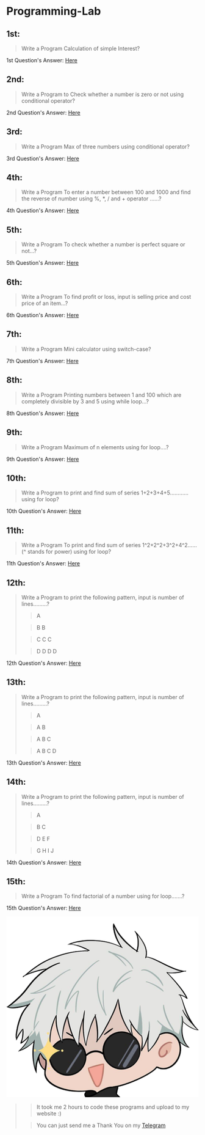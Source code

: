 # Programming-Lab

## 1st:
> Write a Program Calculation of simple Interest?
> 
1st Question's Answer: [Here](https://replit.com/@YourTilak/All-Questions-Answer#1.c)

## 2nd:
> Write a Program to Check whether a number is zero or not using conditional operator?
> 
2nd Question's Answer: [Here](https://replit.com/@YourTilak/All-Questions-Answer#2.c)

## 3rd:
> Write a Program Max of three numbers using conditional operator?
> 
3rd Question's Answer: [Here](https://replit.com/@YourTilak/All-Questions-Answer#3.c)

## 4th:
> Write a Program To enter a number between 100 and 1000 and find the reverse of number using %, *, / and + operator ……?
> 
4th Question's Answer: [Here](https://replit.com/@YourTilak/All-Questions-Answer#4.c)

## 5th:
> Write a Program To check whether a number is perfect square or not...?
> 
5th Question's Answer: [Here](https://replit.com/@YourTilak/All-Questions-Answer#5.c)

## 6th:
> Write a Program To find profit or loss, input is selling price and cost price of an item…?
> 
6th Question's Answer: [Here](https://replit.com/@YourTilak/All-Questions-Answer#6.c)

## 7th:
> Write a Program Mini calculator using switch-case?
> 
7th Question's Answer: [Here](https://replit.com/@YourTilak/All-Questions-Answer#7.c)

## 8th:
> Write a Program Printing numbers between 1 and 100 which are completely divisible by 3 and 5 using while loop...?
> 
8th Question's Answer: [Here](https://replit.com/@YourTilak/All-Questions-Answer#8.c)

## 9th:
> Write a Program Maximum of n elements using for loop….?
> 
9th Question's Answer: [Here](https://replit.com/@YourTilak/All-Questions-Answer#9.c)

## 10th:
> Write a Program to print and find sum of series 1+2+3+4+5…………using for loop?
> 
10th Question's Answer: [Here](https://replit.com/@YourTilak/All-Questions-Answer#10.c)

## 11th:
> Write a Program To print and find sum of series 1^2+2^2+3^2+4^2…… (^ stands for power) using for loop?
> 
11th Question's Answer: [Here](https://replit.com/@YourTilak/All-Questions-Answer#11.c)

## 12th:
> Write a Program to print the following pattern, input is number of lines………?
> 
>> A
> 
>> B B
> 
>> C C C
> 
>> D D D D
> 
12th Question's Answer: [Here](https://replit.com/@YourTilak/All-Questions-Answer#12.c)

## 13th:
> Write a Program to print the following pattern, input is number of lines………?
> 
>> A
> 
>> A B
> 
>> A B C
> 
>> A B C D
> 
13th Question's Answer: [Here](https://replit.com/@YourTilak/All-Questions-Answer#13.c)

## 14th:
> Write a Program to print the following pattern, input is number of lines………?
> 
>> A
> 
>> B C
> 
>> D E F
> 
>> G H I J
> 
14th Question's Answer: [Here](https://replit.com/@YourTilak/All-Questions-Answer#14.c)

## 15th:
> Write a Program To find factorial of a number using for loop…….?
> 
15th Question's Answer: [Here](https://replit.com/@YourTilak/All-Questions-Answer#15.c)  

![Tilak](/images/logo2.png)  

>> It took me 2 hours to code these programs and upload to my website :)
> 
>> You can just send me a Thank You on my [Telegram](https://telegram.me/@Twenty04) 

